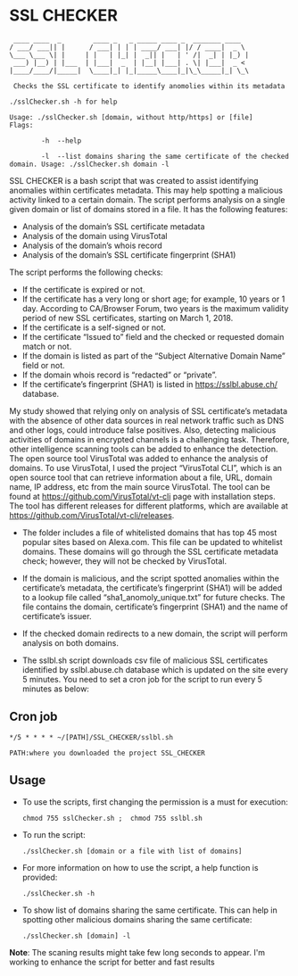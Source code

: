 # SSL CHECKER

```
 ____ ____  _        ____ _   _ _____ ____ _  _______ ____  
/ ___/ ___|| |      / ___| | | | ____/ ___| |/ / ____|  _ \ 
\___ \___ \| |     | |   | |_| |  _|| |   | ' /|  _| | |_) |
 ___) |__) | |___  | |___|  _  | |__| |___| . \| |___|  _ < 
|____/____/|_____|  \____|_| |_|_____\____|_|\_\_____|_| \_\ 

 Checks the SSL certificate to identify anomolies within its metadata

./sslChecker.sh -h for help

Usage: ./sslChecker.sh [domain, without http/https] or [file]
Flags:

		-h  --help

		-l  --list domains sharing the same certificate of the checked domain. Usage: ./sslChecker.sh domain -l

```

SSL CHECKER is a bash script that was created to assist identifying anomalies within certificates metadata. This may help spotting a malicious activity linked to a certain domain. The script performs analysis on a single given domain or list of domains stored in a file. It has the following features:

- Analysis of the domain’s SSL certificate metadata
- Analysis of the domain using VirusTotal
- Analysis of the domain’s whois record
- Analysis of the domain’s SSL certificate fingerprint (SHA1)

The script performs the following checks:
- If the certificate is expired or not.
- If the certificate has a very long or short age; for example, 10 years or 1 day. According to CA/Browser Forum, two years is the maximum validity period of new SSL certificates, starting on March 1, 2018.
- If the certificate is a self-signed or not.
- If the certificate “Issued to” field and the checked or requested domain match or not. 
- If the domain is listed as part of the “Subject Alternative Domain Name” field or not. 
- If the domain whois record is “redacted” or “private”.
- If the certificate’s fingerprint (SHA1) is listed in https://sslbl.abuse.ch/ database.

My study showed that relying only on analysis of SSL certificate’s metadata with the absence of other data sources in real network traffic such as DNS and other logs, could introduce false positives. Also, detecting malicious activities of domains in encrypted channels is a challenging task. Therefore, other intelligence scanning tools can be added to enhance the detection. The open source tool VirusTotal was added to enhance the analysis of domains. To use VirusTotal, I used the project “VirusTotal CLI”, which is an open source tool that can retrieve information about a file, URL, domain name, IP address, etc from the main source VirusTotal. The tool can be found at https://github.com/VirusTotal/vt-cli page with installation steps. The tool has different releases for different platforms, which are available at https://github.com/VirusTotal/vt-cli/releases. 

- The folder includes a file of whitelisted domains that has top 45 most popular sites based on Alexa.com. This file can be updated to whitelist domains. These domains will go through the SSL certificate metadata check; however, they will not be checked by VirusTotal. 

- If the domain is malicious, and the script spotted anomalies within the certificate’s metadata, the certificate’s fingerprint (SHA1) will be added to a lookup file called “sha1_anomoly_unique.txt” for future checks. The file contains the domain, certificate’s fingerprint (SHA1) and the name of certificate’s issuer.

- If the checked domain redirects to a new domain, the script will perform analysis on both domains. 

- The sslbl.sh script downloads csv file of malicious SSL certificates identified by sslbl.abuse.ch database which is updated on the site every 5 minutes. You need to set a cron job for the script to run every 5 minutes as below:


## Cron job

	*/5 * * * * ~/[PATH]/SSL_CHECKER/sslbl.sh
	
	PATH:where you downloaded the project SSL_CHECKER
	

## Usage

- To use the scripts, first changing the permission is a must for execution:

	`chmod 755 sslChecker.sh ;  chmod 755 sslbl.sh`
	
- To run the script:

	`./sslChecker.sh [domain or a file with list of domains]`
	
- For more information on how to use the script, a help function is provided:

	`./sslChecker.sh -h`
	
- To show list of domains sharing the same certificate. This can help in spotting other malicious domains sharing the same certificate:

	`./sslChecker.sh [domain] -l`

	
	
**Note**: The scaning results might take few long seconds to appear. I'm working to enhance the script for better and fast results  
